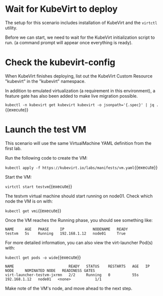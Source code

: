 # Wait for KubeVirt to deploy

The setup for this scenario includes installation of KubeVirt and the `virtctl` utility.

Before we can start, we need to wait for the KubeVirt initialization script to run. (a command prompt will appear once everything is ready).

# Check the kubevirt-config

When KubeVirt finishes deploying, list out the KubeVirt Custom Resource "kubevirt" in the "kubevirt" namespace.

In addition to emulated virtualization (a requirement in this environment), a feature gate has also been added to make live migration possible.

`kubectl -n kubevirt get kubevirt kubevirt -o jsonpath='{.spec}' | jq .`{{execute}}

# Launch the test VM

This scenario will use the same VirtualMachine YAML definition from the first lab.

Run the following code to create the VM:

`kubectl apply -f https://kubevirt.io/labs/manifests/vm.yaml`{{execute}}

Start the VM:

`virtctl start testvm`{{execute}}

The testvm virtual machine should start running on node01. Check which node the VM is on with:

`kubectl get vmi`{{execute}}

Once the VM reaches the Running phase, you should see something like:

```
NAME     AGE   PHASE     IP             NODENAME   READY
testvm   5s    Running   192.168.1.12   node01     True
```

For more detailed information, you can also view the virt-launcher Pod(s) with:

`kubectl get pods -o wide`{{execute}}

```
NAME                         READY   STATUS    RESTARTS   AGE   IP             NODE     NOMINATED NODE   READINESS GATES
virt-launcher-testvm-jxrmn   2/2     Running   0          55s   192.168.1.12   node01   <none>           1/1
```

Make note of the VM's node, and move ahead to the next step.
